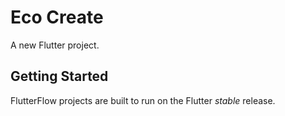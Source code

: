 # Eco Create

A new Flutter project.

## Getting Started

FlutterFlow projects are built to run on the Flutter _stable_ release.
